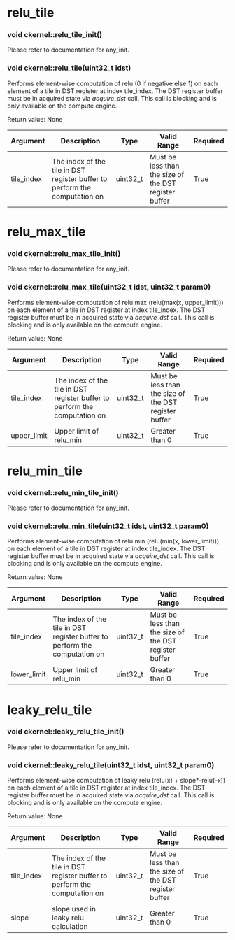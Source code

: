 # relu_tile

### void ckernel::relu_tile_init()

Please refer to documentation for any_init. 

### void ckernel::relu_tile(uint32_t idst)

Performs element-wise computation of relu (0 if negative else 1) on each element of a tile in DST register at index tile_index. The DST register buffer must be in acquired state via *acquire_dst* call. This call is blocking and is only available on the compute engine.

Return value: None

| Argument      | Description                                                                | Type      | Valid Range                                           | Required       |
|---------------|----------------------------------------------------------------------------|-----------|-------------------------------------------------------|----------------|
| tile_index    | The index of the tile in DST register buffer to perform the computation on | uint32_t  | Must be less than the size of the DST register buffer | True           |

# relu_max_tile

### void ckernel::relu_max_tile_init()

Please refer to documentation for any_init. 

### void ckernel::relu_max_tile(uint32_t idst, uint32_t param0)

Performs element-wise computation of relu max (relu(max(x, upper_limit))) on each element of a tile in DST register at index tile_index. The DST register buffer must be in acquired state via *acquire_dst* call. This call is blocking and is only available on the compute engine.

Return value: None

| Argument      | Description                                                                | Type      | Valid Range                                           | Required       |
|---------------|----------------------------------------------------------------------------|-----------|-------------------------------------------------------|----------------|
| tile_index    | The index of the tile in DST register buffer to perform the computation on | uint32_t  | Must be less than the size of the DST register buffer | True           |
| upper_limit   | Upper limit of relu_min                                                    | uint32_t  | Greater than 0                                        | True           |

# relu_min_tile

### void ckernel::relu_min_tile_init()

Please refer to documentation for any_init. 

### void ckernel::relu_min_tile(uint32_t idst, uint32_t param0)

Performs element-wise computation of relu min (relu(min(x, lower_limit))) on each element of a tile in DST register at index tile_index. The DST register buffer must be in acquired state via *acquire_dst* call. This call is blocking and is only available on the compute engine.

Return value: None

| Argument      | Description                                                                | Type      | Valid Range                                           | Required       |
|---------------|----------------------------------------------------------------------------|-----------|-------------------------------------------------------|----------------|
| tile_index    | The index of the tile in DST register buffer to perform the computation on | uint32_t  | Must be less than the size of the DST register buffer | True           |
| lower_limit   | Upper limit of relu_min                                                    | uint32_t  | Greater than 0                                        | True           |

# leaky_relu_tile

### void ckernel::leaky_relu_tile_init()

Please refer to documentation for any_init. 

### void ckernel::leaky_relu_tile(uint32_t idst, uint32_t param0)

Performs element-wise computation of leaky relu (relu(x) + slope\*-relu(-x)) on each element of a tile in DST register at index tile_index. The DST register buffer must be in acquired state via *acquire_dst* call. This call is blocking and is only available on the compute engine.

Return value: None

| Argument      | Description                                                                | Type      | Valid Range                                           | Required       |
|---------------|----------------------------------------------------------------------------|-----------|-------------------------------------------------------|----------------|
| tile_index    | The index of the tile in DST register buffer to perform the computation on | uint32_t  | Must be less than the size of the DST register buffer | True           |
| slope         | slope used in leaky relu calculation                                       | uint32_t  | Greater than 0                                        | True           |
